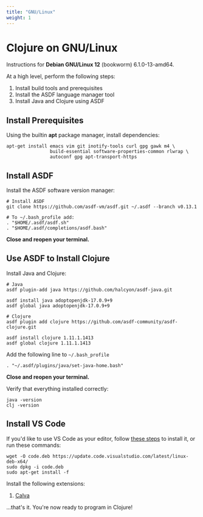 ```yaml
---
title: "GNU/Linux"
weight: 1
---
```


# Clojure on GNU/Linux

Instructions for **Debian GNU/Linux 12** (bookworm) 6.1.0-13-amd64.

At a high level, perform the following steps:

1. Install build tools and prerequisites
1. Install the ASDF language manager tool
1. Install Java and Clojure using ASDF

## Install Prerequisites

Using the builtin **apt** package manager, install dependencies:

```
apt-get install emacs vim git inotify-tools curl gpg gawk m4 \
                build-essential software-properties-common rlwrap \
                autoconf gpg apt-transport-https
```

## Install ASDF

Install the ASDF software version manager:

```
# Install ASDF
git clone https://github.com/asdf-vm/asdf.git ~/.asdf --branch v0.13.1

# To ~/.bash_profile add:
. "$HOME/.asdf/asdf.sh"
. "$HOME/.asdf/completions/asdf.bash"
```

**Close and reopen your terminal.**


## Use ASDF to Install Clojure

Install Java and Clojure:

```
# Java
asdf plugin-add java https://github.com/halcyon/asdf-java.git

asdf install java adoptopenjdk-17.0.9+9
asdf global java adoptopenjdk-17.0.9+9

# Clojure
asdf plugin add clojure https://github.com/asdf-community/asdf-clojure.git

asdf install clojure 1.11.1.1413
asdf global clojure 1.11.1.1413
```

Add the following line to `~/.bash_profile`

```
. "~/.asdf/plugins/java/set-java-home.bash"
```

**Close and reopen your terminal.**

Verify that everything installed correctly:

```
java -version
clj -version
```


## Install VS Code

If you'd like to use VS Code as your editor, follow 
[these steps](https://code.visualstudio.com/docs/setup/linux)
to install it, or run these commands:

```
wget -O code.deb https://update.code.visualstudio.com/latest/linux-deb-x64/
sudo dpkg -i code.deb
sudo apt-get install -f
```

Install the following extensions:

1. [Calva](https://calva.io/getting-started/)

...that's it. You're now ready to program in Clojure!
